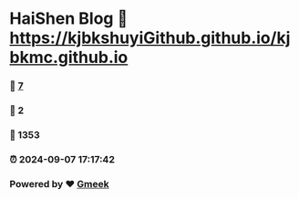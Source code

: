 # HaiShen Blog :link: https://kjbkshuyiGithub.github.io/kjbkmc.github.io 
### :page_facing_up: [7](https://kjbkshuyiGithub.github.io/kjbkmc.github.io/tag.html) 
### :speech_balloon: 2 
### :hibiscus: 1353 
### :alarm_clock: 2024-09-07 17:17:42 
### Powered by :heart: [Gmeek](https://github.com/Meekdai/Gmeek)
